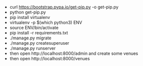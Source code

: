 - curl https://bootstrap.pypa.io/get-pip.py -o get-pip.py
- python get-pip.py
- pip install virtualenv
- virtualenv -p $(which python3) ENV
- source ENV/bin/activate
- pip install -r requirements.txt
- ./manage.py migrate
- ./manage.py createsuperuser
- ./manage.py runserver
- then open http://localhost:8000/admin and create some venues
- then open http://localhost:8000/venues
